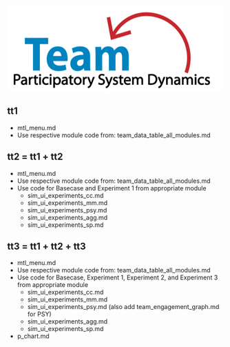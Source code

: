 <img src = "https://github.com/lzim/teampsd/blob/teampsd_style/teampsd_logo/team_psd_logo_sm.png"
     height = "200" width = "600"> 
     
## tt1
- mtl_menu.md
- Use respective module code from: team_data_table_all_modules.md

## tt2 = tt1 + tt2
- mtl_menu.md
- Use respective module code from: team_data_table_all_modules.md
- Use code for Basecase and Experiment 1 from appropriate module
     - sim_ui_experiments_cc.md
     - sim_ui_experiments_mm.md
     - sim_ui_experiments_psy.md
     - sim_ui_experiments_agg.md
     - sim_ui_experiments_sp.md

## tt3 = tt1 + tt2 + tt3
- mtl_menu.md
- Use respective module code from: team_data_table_all_modules.md
- Use code for Basecase, Experiment 1, Experiment 2, and Experiment 3 from appropriate module
     - sim_ui_experiments_cc.md
     - sim_ui_experiments_mm.md
     - sim_ui_experiments_psy.md (also add team_engagement_graph.md for PSY)
     - sim_ui_experiments_agg.md
     - sim_ui_experiments_sp.md
- p_chart.md

